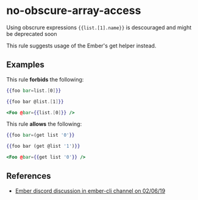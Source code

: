 # no-obscure-array-access

Using obscrure expressions `{{list.[1].name}}` is descouraged and might be deprecated soon

This rule suggests usage of the Ember's get helper instead.

## Examples

This rule **forbids** the following:

```hbs
{{foo bar=list.[0]}}
```

```hbs
{{foo bar @list.[1]}}
```

```hbs
<Foo @bar={{list.[0]}} />
```

This rule **allows** the following:

```hbs
{{foo bar=(get list '0'}}
```

```hbs
{{foo bar (get @list '1')}}
```

```hbs
<Foo @bar={{get list '0'}} />
```

## References

- [Ember discord discussion in ember-cli channel on 02/06/19](https://discord.com/channels/480462759797063690/486548111221719040)